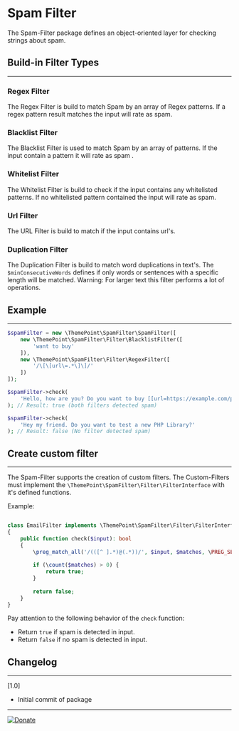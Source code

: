 Spam Filter
========================

The Spam-Filter package defines an object-oriented layer for checking strings about spam.

Build-in Filter Types
---------------------
---

### Regex Filter
The Regex Filter is build to match Spam by an array of Regex patterns.
If a regex pattern result matches the input will rate as spam.

### Blacklist Filter
The Blacklist Filter is used to match Spam by an array of patterns. 
If the input contain a pattern it will rate as spam .

### Whitelist Filter
The Whitelist Filter is build to check if the input contains any whitelisted patterns. 
If no whitelisted pattern contained the input will rate as spam.

### Url Filter
The URL Filter is build to match if the input contains url's.

### Duplication Filter
The Duplication Filter is build to match word duplications in text's.
The `$minConsecutiveWords` defines if only words or sentences with a specific length will be matched.
Warning: For larger text this filter performs a lot of operations.

Example
-------
---
```php
$spamFilter = new \ThemePoint\SpamFilter\SpamFilter([
    new \ThemePoint\SpamFilter\Filter\BlacklistFilter([
        'want to buy'
    ]),
    new \ThemePoint\SpamFilter\Filter\RegexFilter([
        '/\[\[url\=.*\]\]/'
    ])
]);

$spamFilter->check(
    'Hello, how are you? Do you want to buy [[url=https://example.com/product]] this Product?'
); // Result: true (both filters detected spam)

$spamFilter->check(
    'Hey my friend. Do you want to test a new PHP Library?'
); // Result: false (No filter detected spam)

```

Create custom filter
-----------------
---

The Spam-Filter supports the creation of custom filters.
The Custom-Filters must implement the `\ThemePoint\SpamFilter\Filter\FilterInterface` with it's defined functions.

Example:
```php

class EmailFilter implements \ThemePoint\SpamFilter\Filter\FilterInterface
{
    public function check($input): bool
    {
        \preg_match_all('/(([^ ].*)@(.*))/', $input, $matches, \PREG_SET_ORDER, 0);
        
        if (\count($matches) > 0) {
            return true;
        }
        
        return false;
    }
}
```

Pay attention to the following behavior of the `check` function:

* Return `true` if spam is detected in input.
* Return `false` if no spam is detected in input.

Changelog
---------
---
[1.0]
* Initial commit of package

----

[![Donate](https://img.shields.io/badge/Donate-PayPal-blue.svg)](https://www.paypal.com/cgi-bin/webscr?cmd=_s-xclick&hosted_button_id=Q98R2QXXMTUF6&source=url)